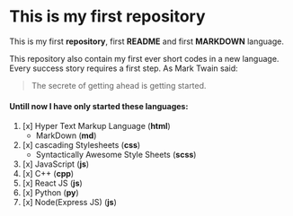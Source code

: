 # This is my first **repository**

This is my first __repository__, first __README__ and first **MARKDOWN** language.

This repository also contain my first ever  short codes in a new language. Every success story requires a first step.
As Mark Twain said:
>The secrete of getting ahead
>is getting started.

#### Untill now I have only started these languages:
1. [x] Hyper Text Markup Language (**html**)
    * MarkDown (**md**)
2. [x] cascading Stylesheets (**css**)
   * Syntactically Awesome Style Sheets (**scss**)
3. [x] JavaScript (**js**)
4. [x] C++ (**cpp**)
5. [x] React JS (**js**)
6. [x] Python (**py**)
7. [x] Node(Express JS) (**js**) 